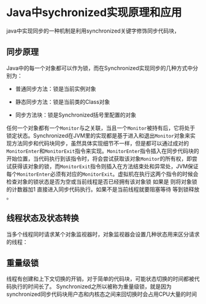 # Java中sychronized实现原理和应用

java中实现同步的一种机制是利用synchronized关键字修饰同步代码块，

## 同步原理

Java中的每一个对象都可以作为锁，而在Synchronized实现同步的几种方式中分别为：

* 普通同步方法：锁是当前实例对象

* 静态同步方法：锁是当前类的Class对象

* 同步方法块：锁是Synchronized括号里配置的对象

任何一个对象都有一个`Monitor`与之关联，当且一个`Monitor`被持有后，它将处于锁定状态。Synchronized在JVM里的实现都是基于进入和退出`Monitor`对象来实现方法同步和代码块同步，虽然具体实现细节不一样，但是都可以通过成对的`MonitorEnter`和`MonitorExit`指令来实现。`MonitorEnter`指令插入在同步代码块的开始位置，当代码执行到该指令时，将会尝试获取该对象`Monitor`的所有权，即尝试获得该对象的锁，而`MonitorExit`指令则插入在方法结束处和异常处，JVM保证每个`MonitorEnter`必须有对应的`MonitorExit`。虚拟机在执行这两个指令的时候会检查对象的锁状态是否为空或当前线程是否已经拥有该对象锁 如果是 则将对象锁的计数器加1 直接进入同步代码执行。如果不是当前线程就要阻塞等待 等到锁释放 。

## 线程状态及状态转换

当多个线程同时请求某个对象监视器时，对象监视器会设置几种状态用来区分请求的线程：

## 重量级锁

线程有创建和上下文切换的开销，对于简单的代码块，可能状态切换的时间都被代码执行的时间长了。
Synchronized之所以被称为重量级锁，就是因为synchronized同步代码块用户态和内核态之间来回切换时会占用CPU大量的时间